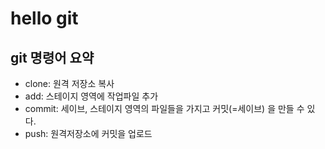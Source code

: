 # hello git
	
## git 명령어 요약

- clone: 원격 저장소 복사
- add: 스테이지 영역에 작업파일 추가
- commit: 세이브, 스테이지 영역의 파일들을 가지고 커밋(=세이브) 을 만들 수 있다.
- push: 원격저장소에 커밋을 업로드